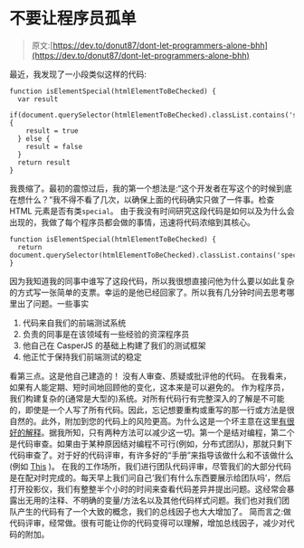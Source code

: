 # 不要让程序员孤单

> 原文:[https://dev.to/donut87/dont-let-programmers-alone-bhh](https://dev.to/donut87/dont-let-programmers-alone-bhh)

最近，我发现了一小段类似这样的代码:

```
function isElementSpecial(htmlElementToBeChecked) {
  var result
  if(document.querySelector(htmlElementToBeChecked).classList.contains('special')) {
    result = true
  } else {
    result = false
  }
  return result
} 
```

我畏缩了。最初的震惊过后，我的第一个想法是:“这个开发者在写这个的时候到底在想什么？”我不得不看了几次，以确保上面的代码确实只做了一件事。检查 HTML 元素是否有类`special`。
由于我没有时间研究这段代码是如何以及为什么会出现的，我做了每个程序员都会做的事情，迅速将代码浓缩到其核心。

```
function isElementSpecial(htmlElementToBeChecked) {
  return document.querySelector(htmlElementToBeChecked).classList.contains('special')
} 
```

因为我知道我的同事中谁写了这段代码，所以我很想直接问他为什么要以如此复杂的方式写一张简单的支票。幸运的是他已经回家了。所以我有几分钟时间去思考哪里出了问题。一些事实

1.  代码来自我们的前端测试系统
2.  负责的同事是在该领域有一些经验的资深程序员
3.  他自己在 CasperJS 的基础上构建了我们的测试框架
4.  他正忙于保持我们前端测试的稳定

看第三点。这是他自己建造的！
没有人审查、质疑或批评他的代码。
在我看来，如果有人能定期、短时间地回顾他的变化，这本来是可以避免的。
作为程序员，我们构建复杂的(通常是大型的)系统。对所有代码行有完整深入的了解是不可能的，即使是一个人写了所有代码。因此，忘记想要重构或重写的那一行或方法是很自然的。此外，附加到您的代码上的风险更高。为什么这是一个坏主意在这里[有很好的解释](https://dev.to/lpasqualis/12-reasons-to-avoid-individual-code-ownership)。据我所知，只有两种方法可以减少这一切。第一个是结对编程，第二个是代码审查。如果由于某种原因结对编程不可行(例如，分布式团队)，那就只剩下代码审查了。对于好的代码评审，有许多好的“手册”来指导该做什么和不该做什么(例如 [This](https://dev.to/samjarman/giving-and-receiving-great-code-reviews) )。
在我的工作场所，我们进行团队代码评审，尽管我们的大部分代码是在配对时完成的。每天早上我们问自己‘我们有什么东西要展示给团队吗’，然后打开投影仪，我们有整整半个小时的时间来查看代码差异并提出问题。这经常会暴露出无用的注释、不明确的变量/方法名以及其他代码样式问题。我们也对我们团队产生的代码有了一个大致的概念，我们的总线因子也大大增加了。
简而言之:做代码评审，经常做。很有可能让你的代码变得可以理解，增加总线因子，减少对代码的附加。